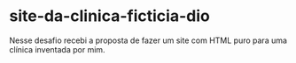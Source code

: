 # site-da-clinica-ficticia-dio
Nesse desafio recebi a proposta de fazer um site com HTML puro para uma clínica inventada por mim.
